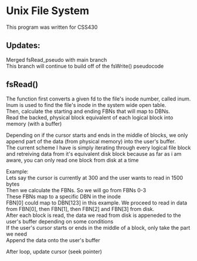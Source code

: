 # Unix File System
This program was written for CSS430

## Updates:   
Merged fsRead_pseudo with main branch   
This branch will continue to build off of the fsWrite() pseudocode   
   
## fsRead()   
The function first converts a given fd to the file's inode number, called inum.    
Inum is used to find the file's inode in the system wide open table.    
Then, calculate the starting and ending FBNs that will map to DBNs.    
Read the backed, physical block equivalent of each logical block into memory (with a buffer)      
   
Depending on if the cursor starts and ends in the middle of blocks, we only append part of the data (from physical memory) into the user's buffer.   
The current scheme I have is simply iterating through every logical file block and retreiving data from it's equivalent disk block because as far as i am aware, you can only read one block from disk at a time    
   
Example:   
   Lets say the cursor is currently at 300 and the user wants to read in 1500 bytes   
   Then we calculate the FBNs. So we will go from FBNs 0-3   
   These FBNs map to a specific DBN in the inode   
   FBN[0] could map to DBN[123] in this example. 
   We proceed to read in data from FBN[0], then FBN[1], then FBN[2] and FBN[3] from disk.    
   After each block is read, the data we read from disk is appeneded to the user's buffer depending on some conditions    
   If the user's cursor starts or ends in the middle of a block, only take the part we need    
   Append the data onto the user's buffer     
      
   After loop, update cursor (seek pointer)
